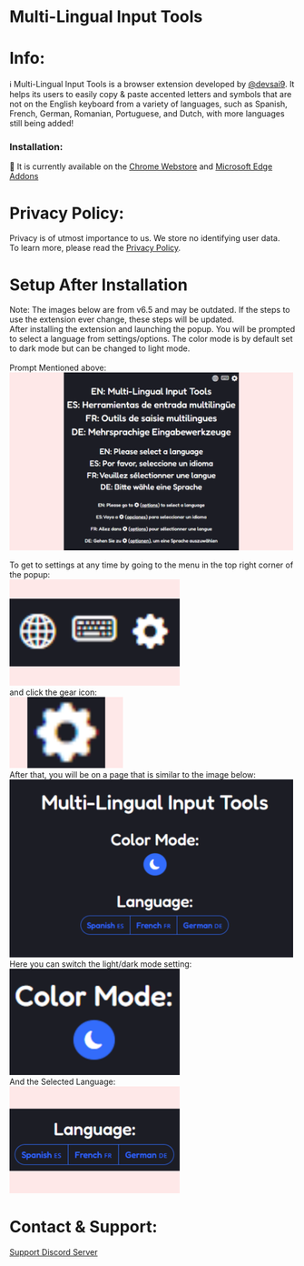 # Multi-Lingual Input Tools
# Info:
ℹ️ Multi-Lingual Input Tools is a browser extension developed by [@devsai9](https://github.com/devsai9). It helps its users to easily copy & paste accented letters and symbols that are not on the English keyboard from a variety of languages, such as Spanish, French, German, Romanian, Portuguese, and Dutch, with more languages still being added!
### Installation:
🛒 It is currently available on the [Chrome Webstore](https://chrome.google.com/webstore/detail/multi-lingual-input-tools/dkbgodmmblfcnfledmedmepimmpebnjo?hl=en) and [Microsoft Edge Addons](https://microsoftedge.microsoft.com/addons/detail/multilingual-input-tools/aoehggnalolhonphifnooepocfjpghfl)

# Privacy Policy:
Privacy is of utmost importance to us. We store no identifying user data.<br>
To learn more, please read the [Privacy Policy](PRIVACY.md).

# Setup After Installation
Note: The images below are from v6.5 and may be outdated. If the steps to use the extension ever change, these steps will be updated.<br>
After installing the extension and launching the popup. You will be prompted to select a language from settings/options. The color mode is by default set to dark mode but can be changed to light mode. <br><br>
Prompt Mentioned above:<br>
<img src="extension/assets/en/screenshots/v6.5/raw/popup_prompt.png" width=500 />

To get to settings at any time by going to the menu in the top right corner of the popup: <br>
<img src="extension/assets/en/screenshots/v6.5/raw/popup_menu.png" width=300 /> <br>
and click the gear icon: <br>
<img src="extension/assets/en/screenshots/v6.5/raw/popup_menu_settings-icon.png" width=200 /> <br>
After that, you will be on a page that is similar to the image below: <br>
<img src="extension/assets/en/screenshots/v6.5/raw/options.png" width=500 /> <br>
Here you can switch the light/dark mode setting: <br>
<img src="extension/assets/en/screenshots/v6.5/raw/options_color-mode.png" width=300 /> <br>
And the Selected Language: <br>
<img src="extension/assets/en/screenshots/v6.5/raw/options_language.png" width=300 /> <br>

# Contact & Support: 
[Support Discord Server](https://devsai9.github.io/Multi-Lingual-Input-Tools/contact.html)

